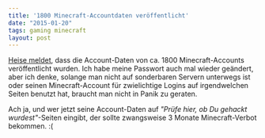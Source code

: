 ```yaml
---
title: '1800 Minecraft-Accountdaten veröffentlicht'
date: "2015-01-20"
tags: gaming minecraft
layout: post
---
```

[Heise meldet][0], dass die Account-Daten von ca. 1800 Minecraft-Accounts veröffentlicht wurden. Ich habe meine Passwort auch mal wieder geändert, aber ich denke, solange man nicht auf sonderbaren Servern unterwegs ist oder seinen Minecraft-Account für zwielichtige Logins auf irgendwelchen Seiten benutzt hat, braucht man nicht in Panik zu geraten.

Ach ja, und wer jetzt seine Account-Daten auf *"Prüfe hier, ob Du gehackt wurdest"*-Seiten eingibt, der sollte zwangsweise 3 Monate Minecraft-Verbot bekommen. :(

[0]: http://www.heise.de/newsticker/meldung/1800-Minecraft-Accounts-kompromittiert-2520192.html


